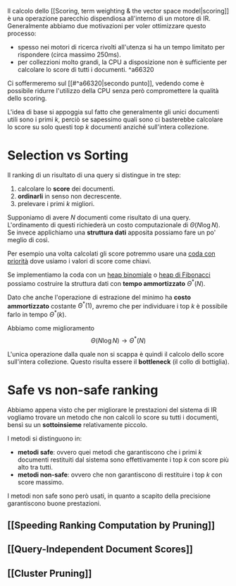 Il calcolo dello [[Scoring, term weighting & the vector space model|scoring]] è una operazione parecchio dispendiosa all'interno di un motore di IR.
Generalmente abbiamo due motivazioni per voler ottimizzare questo processo:
- spesso nei motori di ricerca rivolti all'utenza si ha un tempo limitato per rispondere (circa massimo 250ms).
- per collezzioni molto grandi, la CPU a disposizione non è sufficiente per calcolare lo score di tutti i documenti. ^a66320

Ci soffermeremo sul [[#^a66320|secondo punto]], vedendo come è possibile ridurre l'utilizzo della CPU senza però compromettere la qualità dello scoring.

L'idea di base si appoggia sul fatto che generalmente gli unici documenti utili sono i primi $k$, perciò se sapessimo quali sono ci basterebbe calcolare lo score su solo questi top $k$ documenti anziché sull'intera collezione.


# Selection vs Sorting
Il ranking di un risultato di una query si distingue in tre step:
1. calcolare lo **score** dei documenti.
2. **ordinarli** in senso non decrescente.
3. prelevare i primi $k$ migliori.

Supponiamo di avere $N$ documenti come risultato di una query.
L'ordinamento di questi richiederà un costo computazionale di $\Theta(N \log{N})$.
Se invece applichiamo una **struttura dati** apposita possiamo fare un po' meglio di così.

Per esempio una volta calcolati gli score potremmo usare una [coda con priorità](https://en.wikipedia.org/wiki/Priority_queue) dove usiamo i valori di score come chiavi.

Se implementiamo la coda con un [heap binomiale](https://en.wikipedia.org/wiki/Binomial_heap) o [heap di Fibonacci](https://en.wikipedia.org/wiki/Fibonacci_heap) possiamo costruire la struttura dati con **tempo ammortizzato** $\Theta^*(N)$.

Dato che anche l'operazione di estrazione del minimo ha **costo ammortizzato** costante $\Theta^*(1)$, avremo che per individuare i top $k$ è possibile farlo in tempo $\Theta^*(k)$.

Abbiamo come miglioramento $$\Theta(N \log{N}) \to \Theta^*(N)$$

L'unica operazione dalla quale non si scappa è quindi il calcolo dello score sull'intera collezione.
Questo risulta essere il **bottleneck** (il collo di bottiglia).

# Safe vs non-safe ranking
Abbiamo appena visto che per migliorare le prestazioni del sistema di IR vogliamo trovare un metodo che non calcoli lo score su tutti i documenti, bensì su un **sottoinsieme** relativamente piccolo.

I metodi si distinguono in:
- **metodi safe**: ovvero quei metodi che garantiscono che i primi $k$ documenti restituiti dal sistema sono effettivamente i top $k$ con score più alto tra tutti.
- **metodi non-safe**: ovvero che non garantiscono di restituire i top $k$ con score massimo.

I metodi non safe sono però usati, in quanto a scapito della precisione garantiscono buone prestazioni.

## [[Speeding Ranking Computation by Pruning]]
## [[Query-Independent Document Scores]]
## [[Cluster Pruning]]